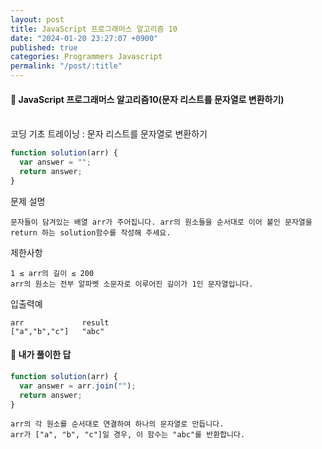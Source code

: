 ```yaml
---
layout: post
title: JavaScript 프로그래머스 알고리즘 10
date: "2024-01-20 23:27:07 +0900"
published: true
categories: Programmers Javascript
permalink: "/post/:title"
---
```


<h4>🤭 JavaScript 프로그래머스 알고리즘10(문자 리스트를 문자열로 변환하기)</h4>

<br>
코딩 기초 트레이닝 : 문자 리스트를 문자열로 변환하기

```javascript
function solution(arr) {
  var answer = "";
  return answer;
}
```

문제 설명

    문자들이 담겨있는 배열 arr가 주어집니다. arr의 원소들을 순서대로 이어 붙인 문자열을 return 하는 solution함수를 작성해 주세요.

제한사항

    1 ≤ arr의 길이 ≤ 200
    arr의 원소는 전부 알파벳 소문자로 이루어진 길이가 1인 문자열입니다.

입출력예

    arr	            result
    ["a","b","c"]	"abc"

<h4>🤭 내가 풀이한 답</h4>

```javascript
function solution(arr) {
  var answer = arr.join("");
  return answer;
}
```

    arr의 각 원소를 순서대로 연결하여 하나의 문자열로 만듭니다.
    arr가 ["a", "b", "c"]일 경우, 이 함수는 "abc"를 반환합니다.
